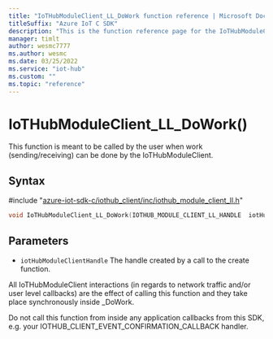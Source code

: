```yaml
---                             
title: "IoTHubModuleClient_LL_DoWork function reference | Microsoft Docs" 
titleSuffix: "Azure IoT C SDK"            
description: "This is the function reference page for the IoTHubModuleClient_LL_DoWork() function in the Azure IoT C SDK. This SDK is used with Azure IoT Hub and Azure IoT Hub Device Provisioning Service"            
manager: timlt                 
author: wesmc7777              
ms.author: wesmc               
ms.date: 03/25/2022                    
ms.service: "iot-hub"             
ms.custom: ""                
ms.topic: "reference"        
---                            
```


# IoTHubModuleClient_LL_DoWork()

This function is meant to be called by the user when work (sending/receiving) can be done by the IoTHubModuleClient.

## Syntax

\#include "[azure-iot-sdk-c/iothub_client/inc/iothub_module_client_ll.h](../iothub-module-client-ll-h.md)"  
```C
void IoTHubModuleClient_LL_DoWork(IOTHUB_MODULE_CLIENT_LL_HANDLE  iotHubModuleClientHandle);
```

## Parameters
* `iotHubModuleClientHandle` The handle created by a call to the create function.

All IoTHubModuleClient interactions (in regards to network traffic and/or user level callbacks) are the effect of calling this function and they take place synchronously inside _DoWork.

Do not call this function from inside any application callbacks from this SDK, e.g. your IOTHUB_CLIENT_EVENT_CONFIRMATION_CALLBACK handler.

